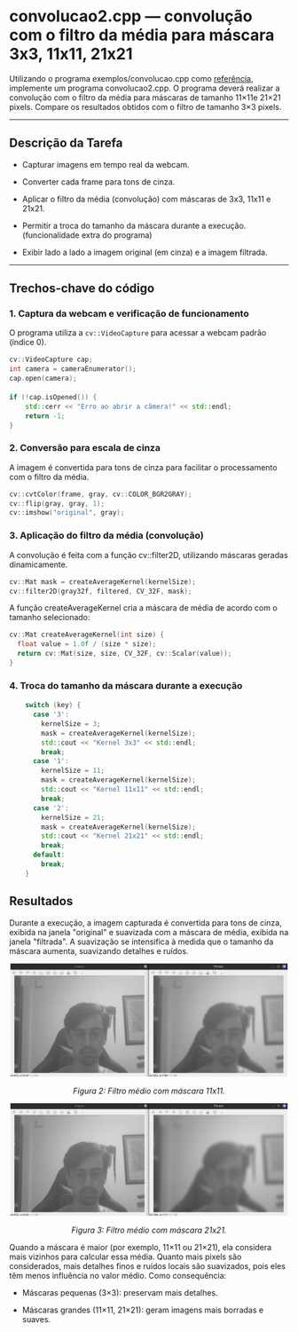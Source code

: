 # convolucao2.cpp — convolução com o filtro da média para máscara 3x3, 11x11, 21x21

Utilizando o programa exemplos/convolucao.cpp como [referência](https://agostinhobritojr.github.io/tutorial/pdi/convolucao.html), implemente um programa convolucao2.cpp. O programa deverá realizar a convolução com o filtro da média para máscaras de tamanho 11×11e 21×21 pixels. Compare os resultados obtidos com o filtro de tamanho 3×3 pixels.

---

## Descrição da Tarefa

- Capturar imagens em tempo real da webcam.

- Converter cada frame para tons de cinza.

- Aplicar o filtro da média (convolução) com máscaras de 3x3, 11x11 e 21x21.

- Permitir a troca do tamanho da máscara durante a execução. (funcionalidade extra do programa)

- Exibir lado a lado a imagem original (em cinza) e a imagem filtrada.

---

## Trechos-chave do código

### 1. Captura da webcam e verificação de funcionamento
O programa utiliza a `cv::VideoCapture` para acessar a webcam padrão (índice 0).

```cpp
cv::VideoCapture cap;
int camera = cameraEnumerator();
cap.open(camera);

if (!cap.isOpened()) {
    std::cerr << "Erro ao abrir a câmera!" << std::endl;
    return -1;
}
```

### 2. Conversão para escala de cinza
A imagem é convertida para tons de cinza para facilitar o processamento com o filtro da média.

```cpp
cv::cvtColor(frame, gray, cv::COLOR_BGR2GRAY);
cv::flip(gray, gray, 1);
cv::imshow("original", gray);
```

### 3. Aplicação do filtro da média (convolução)
A convolução é feita com a função cv::filter2D, utilizando máscaras geradas dinamicamente.

```cpp
cv::Mat mask = createAverageKernel(kernelSize);
cv::filter2D(gray32f, filtered, CV_32F, mask);
```

A função createAverageKernel cria a máscara de média de acordo com o tamanho selecionado:

```cpp
cv::Mat createAverageKernel(int size) {
  float value = 1.0f / (size * size);
  return cv::Mat(size, size, CV_32F, cv::Scalar(value));
}
```
### 4. Troca do tamanho da máscara durante a execução
```cpp
    switch (key) {
      case '3':
        kernelSize = 3;
        mask = createAverageKernel(kernelSize);
        std::cout << "Kernel 3x3" << std::endl;
        break;
      case '1':
        kernelSize = 11;
        mask = createAverageKernel(kernelSize);
        std::cout << "Kernel 11x11" << std::endl;
        break;
      case '2':
        kernelSize = 21;
        mask = createAverageKernel(kernelSize);
        std::cout << "Kernel 21x21" << std::endl;
        break;
      default:
        break;
    }
```

## Resultados

Durante a execução, a imagem capturada é convertida para tons de cinza, exibida na janela "original" e suavizada com a máscara de média, exibida na janela "filtrada". A suavização se intensifica à medida que o tamanho da máscara aumenta, suavizando detalhes e ruídos.

<p align="center">
  <img src="11x11.png" width="500"/>
</p>

<p align="center"><i>Figura 2: Filtro médio com máscara 11x11.</i></p>

<p align="center">
  <img src="21x21.png" width="500"/>
</p>

<p align="center"><i>Figura 3: Filtro médio com máscara 21x21.</i></p>

Quando a máscara é maior (por exemplo, 11×11 ou 21×21), ela considera mais vizinhos para calcular essa média. Quanto mais pixels são considerados, mais detalhes finos e ruídos locais são suavizados, pois eles têm menos influência no valor médio. Como consequência:

- Máscaras pequenas (3×3): preservam mais detalhes.

- Máscaras grandes (11×11, 21×21): geram imagens mais borradas e suaves.
